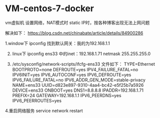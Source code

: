 # VM-centos-7-docker
vm虚拟机 设置网络，NAT模式时 static IP时，按各种博客出现无法上网问题

解决如下：
https://blog.csdn.net/chinabate/article/details/84900286


1.window下 ipconfig 
找到默认网关：我的为192.168.1.1

2. linux下 ipconfig
ens33 中的inet：192.168.1.71  netmask 255.255.255.0

3. /etc/sysconfig/network-scripts/ifcfg-ens33  文件如下：
TYPE=Ethernet
BOOTPROTO=none
DEFROUTE=yes
IPV4_FAILURE_FATAL=no
IPV6INIT=yes
IPV6_AUTOCONF=yes
IPV6_DEFROUTE=yes
IPV6_FAILURE_FATAL=no
IPV6_ADDR_GEN_MODE=stable-privacy
NAME=ens33
UUID=d823e897-9310-4aa4-bc42-e5f25b7a5926
DEVICE=ens33
ONBOOT=yes
DNS1=8.8.8.8
IPADDR=192.168.1.71
PREFIX=24
GATEWAY=192.168.1.1
IPV6_PEERDNS=yes
IPV6_PEERROUTES=yes

4.重启网络服务
service network restart
